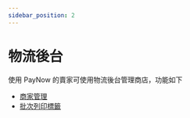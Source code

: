```yaml
---
sidebar_position: 2
---
```


# 物流後台

使用 PayNow 的賣家可使用物流後台管理商店，功能如下
- [商家管理](./store-management)
- [批次列印標籤](./print-tag)